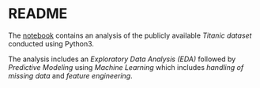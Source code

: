 # README

The [notebook](./titanic.ipynb)  contains an analysis of the publicly available _Titanic dataset_ conducted using Python3.

The analysis includes an  *Exploratory Data Analysis (EDA)* followed by 
*Predictive Modeling* using *Machine Learning* which includes *handling of missing data* and *feature engineering*.

